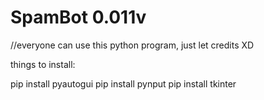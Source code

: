 # SpamBot 0.011v

//everyone can use this python program, just let credits XD

things to install:

pip install pyautogui
pip install pynput
pip install tkinter
